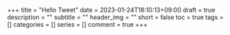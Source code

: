 +++
title = "Hello Tweet"
date = 2023-01-24T18:10:13+09:00
draft = true
description = ""
subtitle = ""
header_img = ""
short = false
toc = true
tags = []
categories = []
series = []
comment = true
+++
